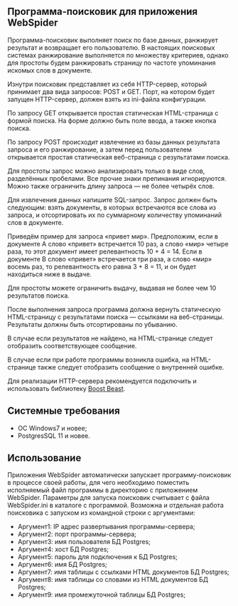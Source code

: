 ﻿## Программа-поисковик для приложения WebSpider

Программа-поисковик выполняет поиск по базе данных, ранжирует результат и возвращает его пользователю. В настоящих поисковых системах ранжирование выполняется по множеству критериев, однако для простоты будем ранжировать страницу по частоте упоминания искомых слов в документе.

Изнутри поисковик представляет из себя HTTP-сервер, который принимает два вида запросов: POST и GET. Порт, на котором будет запущен HTTP-сервер, должен взять из ini-файла конфигурации.

По запросу GET открывается простая статическая HTML-страница с формой поиска. На форме должно быть поле ввода, а также кнопка поиска.

По запросу POST происходит извлечение из базы данных результата запроса и его ранжирование, а затем перед пользователем открывается простая статическая веб-страница с результатами поиска.

Для простоты запрос можно анализировать только в виде слов, разделённых пробелами. Все прочие знаки препинания игнорируются. Можно также ограничить длину запроса — не более четырёх слов. 

Для извлечения данных напишите SQL-запрос. Запрос должен быть следующим: взять документы, в которых встречаются все слова из запроса, и отсортировать их по суммарному количеству упоминаний слов в документе.

Приведём пример для запроса «‎привет мир». Предположим, если в документе A слово «‎привет» встречается 10 раз, а слово «‎мир» четыре раза, то этот документ имеет релевантность 10 + 4 = 14. Если в документе B слово «‎привет» встречается три раза, а слово «‎мир» восемь раз, то релевантность его равна 3 + 8 = 11, и он будет находиться ниже в выдаче.

Для простоты можете ограничить выдачу, выдавая не более чем 10 результатов поиска.

После выполнения запроса программа должна вернуть статическую HTML-страницу с результатами поиска — ссылками на веб-страницы. Результаты должны быть отсортированы по убыванию.

В случае если результатов не найдено, на HTML-странице следует отобразить соответствующее сообщение.

В случае если при работе программы возникла ошибка, на HTML-странице также следует отобразить сообщение о внутренней ошибке.

Для реализации HTTP-сервера рекомендуется подключить и использовать библиотеку [Boost Beast]( https://www.boost.org/doc/libs/1_82_0/libs/beast/doc/html/index.html ). 

## Системные требования
* ОС Windows7 и новее;
* PostgresSQL 11 и новее.

## Использование
Приложения WebSpider автоматически запускает программу-поисковик в процессе своей работы, для чего необходимо поместить исполняемый файл программы в директорию с приложением WebSpider. Параметры для запуска поисковик считывает с файла WebSpider.ini в каталоге с программой.
Возможна и отдельная работа поисковика с запуском из командной строки с аргументами:
* Аргумент1: IP адрес развертывания программы-сервера;
* Аргумент2: порт программы-сервера;
* Аргумент3: имя пользователя БД Postgres;
* Аргумент4: хост БД Postgres;
* Аргумент5: пароль для подключения к БД Postgres;
* Аргумент6: имя БД Postgres;
* Аргумент7: имя таблицы с ссылками HTML документов БД Postgres;
* Аргумент8: имя таблицы со словами из HTML документов БД Postgres;
* Аргумент9: имя промежуточной таблицы БД Postgres;